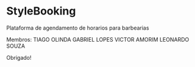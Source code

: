 # StyleBooking
Plataforma de agendamento de horarios para barbearias

Membros:
TIAGO OLINDA
GABRIEL LOPES
VICTOR AMORIM
LEONARDO SOUZA


Obrigado!


